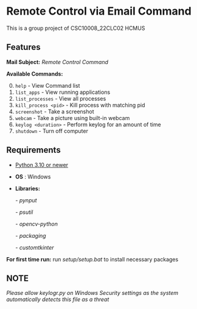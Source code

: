 # Remote Control via Email Command

This is a group project of CSC10008_22CLC02 HCMUS

## Features

__Mail Subject:__ _Remote Control Command_

__Available Commands:__

0. `help` - View Command list
1. `list_apps` - View running applications
2. `list_processes` - View all processes
3. `kill_process <pid>` - Kill process with matching pid
4. `screenshot` - Take a screenshot
5. `webcam` - Take a picture using built-in webcam
6. `keylog <duration>` - Perform keylog for an amount of time
7. `shutdown` - Turn off computer

## Requirements

- [Python 3.10 or newer](https://www.python.org/downloads/)
- __OS__ : Windows
- __Libraries:__

  _- pynput_

  _- psutil_

  _- opencv-python_

  _- packaging_

  _- customtkinter_

**For first time run:** run _setup/setup.bat_ to install necessary packages

## NOTE

_Please allow keylogr.py on Windows Security settings as the system automatically detects this file as a threat_
